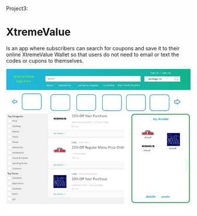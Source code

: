 Project3: 

# XtremeValue

Is an app where subscribers can search for coupons and save it to their online XtremeValue Wallet so that users do not need to email or text the codes or cupons to themselves.

![XtremeValue mock-up](frontend/public/assets/images/xtreme_720.jpg)